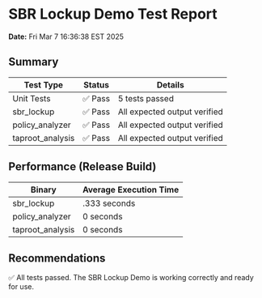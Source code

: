 # SBR Lockup Demo Test Report

**Date:** Fri Mar  7 16:36:38 EST 2025

## Summary

| Test Type | Status | Details |
|-----------|--------|---------|
| Unit Tests | ✅ Pass | 5 tests passed |
| sbr_lockup | ✅ Pass | All expected output verified |
| policy_analyzer | ✅ Pass | All expected output verified |
| taproot_analysis | ✅ Pass | All expected output verified |

## Performance (Release Build)

| Binary | Average Execution Time |
|--------|------------------------|
| sbr_lockup | .333 seconds |
| policy_analyzer | 0 seconds |
| taproot_analysis | 0 seconds |

## Recommendations

✅ All tests passed. The SBR Lockup Demo is working correctly and ready for use.
